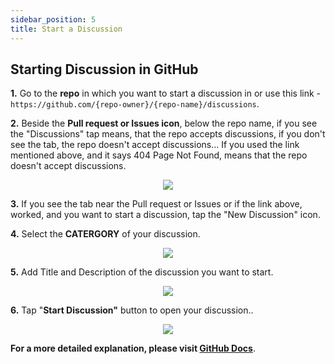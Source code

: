 ```yaml
---
sidebar_position: 5
title: Start a Discussion
---
```



## Starting Discussion in GitHub
**1.** Go to the **repo** in which you want to start a discussion in or use this link - `https://github.com/{repo-owner}/{repo-name}/discussions`.



**2.** Beside the **Pull request or Issues icon**, below the repo name, if you see the "Discussions" tap means, that the repo accepts discussions, if you don't see the tab, the repo doesn't accept discussions... If you used the link mentioned above, and it says 404 Page Not Found, means that the repo doesn't accept discussions.

<p align="center">
   <img src="https://user-images.githubusercontent.com/84712013/169663113-99dd25e7-c3ad-4556-94a4-39d8f8caa992.png"></img></p>



**3.** If you see the tab near the Pull request or Issues or if the link above, worked, and you want to start a discussion, tap the "New Discussion" icon.

**4.** Select the **CATERGORY** of your discussion.

<p align="center">
   <img src="https://user-images.githubusercontent.com/84712013/169663148-c967bb82-0816-4689-94db-56ae05b58666.png"></img></p>


**5.** Add Title and Description of the discussion you want to start.
<p align="center">
   <img  src="https://user-images.githubusercontent.com/84712013/169663162-447b0bc6-0178-4e72-adbe-8c9e5333fc6a.png"></img></p>


**6.** Tap "**Start Discussion"** button to open your discussion..

<p align="center">
   <img src="https://user-images.githubusercontent.com/84712013/169655611-ad180328-ae36-4418-bb2e-acdab4126e74.png"></img>
   </p>


**For a more detailed explanation, please visit [GitHub Docs](https://docs.github.com/en/discussions/quickstart#Creating-a-new-discusssion)**.


